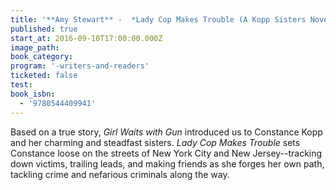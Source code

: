 ```yaml
---
title: '**Amy Stewart** -  *Lady Cop Makes Trouble (A Kopp Sisters Novel)*'
published: true
start_at: 2016-09-10T17:00:00.000Z
image_path:
book_category:
program: '-writers-and-readers'
ticketed: false
test:
book_isbn:
  - '9780544409941'
---
```



Based on a true story, *Girl Waits with Gun* introduced us to Constance Kopp and her charming and steadfast sisters. *Lady Cop Makes Trouble* sets Constance loose on the streets of New York City and New Jersey--tracking down victims, trailing leads, and making friends as she forges her own path, tackling crime and nefarious criminals along the way.